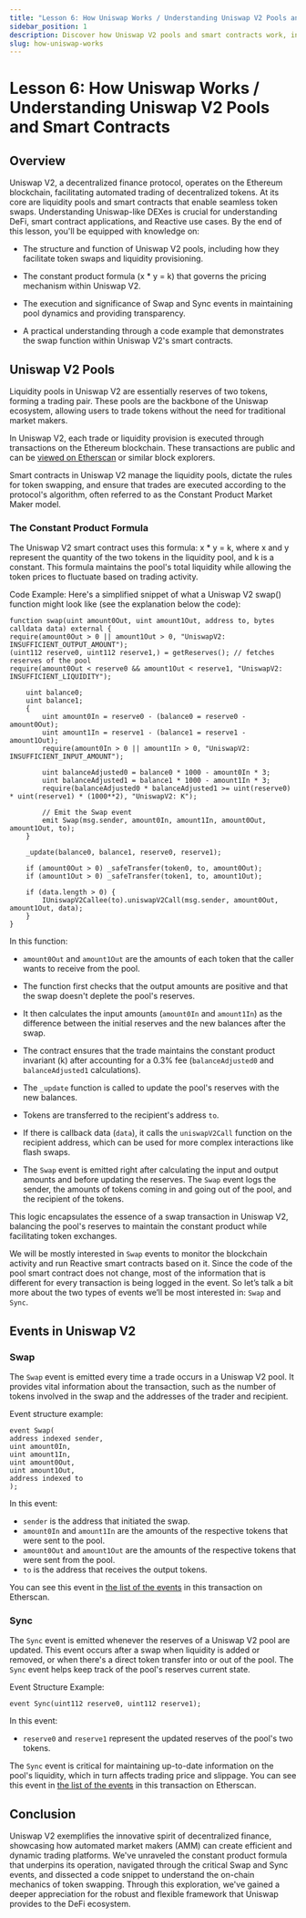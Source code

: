 ```yaml
---
title: "Lesson 6: How Uniswap Works / Understanding Uniswap V2 Pools and Smart Contracts"
sidebar_position: 1
description: Discover how Uniswap V2 pools and smart contracts work, including the constant product formula and key events like Swap and Sync. Learn about token swaps, liquidity provisioning, and see a smart contract example.
slug: how-uniswap-works
---
```


# Lesson 6: How Uniswap Works / Understanding Uniswap V2 Pools and Smart Contracts

## Overview

Uniswap V2, a decentralized finance protocol, operates on the Ethereum blockchain, facilitating automated trading of
decentralized tokens. At its core are liquidity pools and smart contracts that enable seamless token swaps. Understanding
Uniswap-like DEXes is crucial for understanding DeFi, smart contract applications, and Reactive use cases. By the end of
this lesson, you'll be equipped with knowledge on:

* The structure and function of Uniswap V2 pools, including how they facilitate token swaps and liquidity provisioning.

* The constant product formula (x * y = k) that governs the pricing mechanism within Uniswap V2.

* The execution and significance of Swap and Sync events in maintaining pool dynamics and providing transparency.

* A practical understanding through a code example that demonstrates the swap function within Uniswap V2's smart contracts.

## Uniswap V2 Pools

Liquidity pools in Uniswap V2 are essentially reserves of two tokens, forming a trading pair. These pools are the backbone
of the Uniswap ecosystem, allowing users to trade tokens without the need for traditional market makers.

In Uniswap V2, each trade or liquidity provision is executed through transactions on the Ethereum blockchain. These
transactions are public and can be [viewed on Etherscan](https://etherscan.io/tx/0x7b969e8a74ae9891e322311ca5fe6e5d7bcb53ac3412b4189d84683961043503) or similar block explorers.

Smart contracts in Uniswap V2 manage the liquidity pools, dictate the rules for token swapping, and ensure that trades are
executed according to the protocol's algorithm, often referred to as the Constant Product Market Maker model.

### The Constant Product Formula

The Uniswap V2 smart contract uses this formula: x * y = k, where x and y represent the quantity of the two tokens in the
liquidity pool, and k is a constant. This formula maintains the pool's total liquidity while allowing the token prices to
fluctuate based on trading activity.

Code Example: Here's a simplified snippet of what a Uniswap V2 swap() function might look like (see the explanation below
the code):

```solidity
function swap(uint amount0Out, uint amount1Out, address to, bytes calldata data) external {
require(amount0Out > 0 || amount1Out > 0, "UniswapV2: INSUFFICIENT_OUTPUT_AMOUNT");
(uint112 reserve0, uint112 reserve1,) = getReserves(); // fetches reserves of the pool
require(amount0Out < reserve0 && amount1Out < reserve1, "UniswapV2: INSUFFICIENT_LIQUIDITY");

    uint balance0;
    uint balance1;
    {
        uint amount0In = reserve0 - (balance0 = reserve0 - amount0Out);
        uint amount1In = reserve1 - (balance1 = reserve1 - amount1Out);
        require(amount0In > 0 || amount1In > 0, "UniswapV2: INSUFFICIENT_INPUT_AMOUNT");

        uint balanceAdjusted0 = balance0 * 1000 - amount0In * 3;
        uint balanceAdjusted1 = balance1 * 1000 - amount1In * 3;
        require(balanceAdjusted0 * balanceAdjusted1 >= uint(reserve0) * uint(reserve1) * (1000**2), "UniswapV2: K");

        // Emit the Swap event
        emit Swap(msg.sender, amount0In, amount1In, amount0Out, amount1Out, to);
    }

    _update(balance0, balance1, reserve0, reserve1);

    if (amount0Out > 0) _safeTransfer(token0, to, amount0Out);
    if (amount1Out > 0) _safeTransfer(token1, to, amount1Out);

    if (data.length > 0) {
        IUniswapV2Callee(to).uniswapV2Call(msg.sender, amount0Out, amount1Out, data);
    }
}
```

In this function:

* `amount0Out` and `amount1Out` are the amounts of each token that the caller wants to receive from the pool.

* The function first checks that the output amounts are positive and that the swap doesn't deplete the pool's reserves.

* It then calculates the input amounts (`amount0In` and `amount1In`) as the difference between the initial reserves and
the new balances after the swap.

* The contract ensures that the trade maintains the constant product invariant (k) after accounting for a 0.3% fee
(`balanceAdjusted0` and `balanceAdjusted1` calculations).

* The `_update` function is called to update the pool's reserves with the new balances.

* Tokens are transferred to the recipient's address `to`.

* If there is callback data (`data`), it calls the `uniswapV2Call` function on the recipient address, which can be used
for more complex interactions like flash swaps.

* The `Swap` event is emitted right after calculating the input and output amounts and before updating the reserves.
The `Swap` event logs the sender, the amounts of tokens coming in and going out of the pool, and the recipient of the
tokens.

This logic encapsulates the essence of a swap transaction in Uniswap V2, balancing the pool's reserves to maintain the
constant product while facilitating token exchanges.

We will be mostly interested in `Swap` events to monitor the blockchain activity and run Reactive smart contracts based on it.
Since the code of the pool smart contract does not change, most of the information that is different for every transaction is
being logged in the event. So let’s talk a bit more about the two types of events we’ll be most interested in: `Swap` and `Sync`.

## Events in Uniswap V2

### Swap

The `Swap` event is emitted every time a trade occurs in a Uniswap V2 pool. It provides vital information about the
transaction, such as the number of tokens involved in the swap and the addresses of the trader and recipient.

Event structure example:

```solidity
event Swap(
address indexed sender,
uint amount0In,
uint amount1In,
uint amount0Out,
uint amount1Out,
address indexed to
);
```

In this event:

* `sender` is the address that initiated the swap.
* `amount0In` and `amount1In` are the amounts of the respective tokens that were sent to the pool.
* `amount0Out` and `amount1Out` are the amounts of the respective tokens that were sent from the pool.
* `to` is the address that receives the output tokens.

You can see this event in [the list of the events](https://etherscan.io/tx/0x7b969e8a74ae9891e322311ca5fe6e5d7bcb53ac3412b4189d84683961043503#eventlog) in this transaction on Etherscan.

### Sync

The `Sync` event is emitted whenever the reserves of a Uniswap V2 pool are updated. This event occurs after a swap when
liquidity is added or removed, or when there's a direct token transfer into or out of the pool. The `Sync` event helps
keep track of the pool's reserves current state.

Event Structure Example:

```
event Sync(uint112 reserve0, uint112 reserve1);
```

In this event:

* `reserve0` and `reserve1` represent the updated reserves of the pool's two tokens.

The `Sync` event is critical for maintaining up-to-date information on the pool's liquidity, which in turn affects trading
price and slippage. You can see this event in [the list of the events](https://etherscan.io/tx/0x7b969e8a74ae9891e322311ca5fe6e5d7bcb53ac3412b4189d84683961043503#eventlog) in this transaction on Etherscan.

## Conclusion

Uniswap V2 exemplifies the innovative spirit of decentralized finance, showcasing how automated market makers (AMM) can
create efficient and dynamic trading platforms. We've unraveled the constant product formula that underpins its operation,
navigated through the critical Swap and Sync events, and dissected a code snippet to understand the on-chain mechanics of
token swapping. Through this exploration, we've gained a deeper appreciation for the robust and flexible framework that
Uniswap provides to the DeFi ecosystem.

